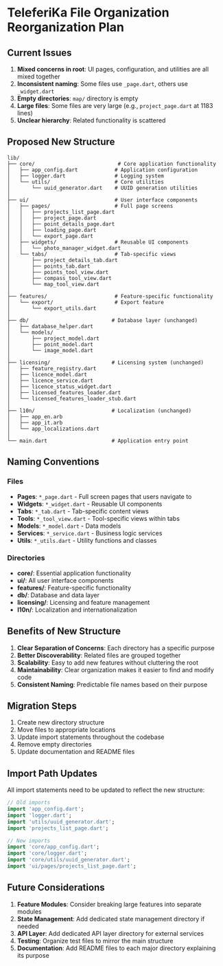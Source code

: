 # TeleferiKa File Organization Reorganization Plan

## Current Issues

1. **Mixed concerns in root**: UI pages, configuration, and utilities are all mixed together
2. **Inconsistent naming**: Some files use `_page.dart`, others use `_widget.dart`
3. **Empty directories**: `map/` directory is empty
4. **Large files**: Some files are very large (e.g., `project_page.dart` at 1183 lines)
5. **Unclear hierarchy**: Related functionality is scattered

## Proposed New Structure

```
lib/
├── core/                           # Core application functionality
│   ├── app_config.dart            # Application configuration
│   ├── logger.dart                # Logging system
│   └── utils/                     # Core utilities
│       └── uuid_generator.dart    # UUID generation utilities
│
├── ui/                            # User interface components
│   ├── pages/                     # Full page screens
│   │   ├── projects_list_page.dart
│   │   ├── project_page.dart
│   │   ├── point_details_page.dart
│   │   ├── loading_page.dart
│   │   └── export_page.dart
│   ├── widgets/                   # Reusable UI components
│   │   └── photo_manager_widget.dart
│   └── tabs/                      # Tab-specific views
│       ├── project_details_tab.dart
│       ├── points_tab.dart
│       ├── points_tool_view.dart
│       ├── compass_tool_view.dart
│       └── map_tool_view.dart
│
├── features/                      # Feature-specific functionality
│   └── export/                    # Export feature
│       └── export_utils.dart
│
├── db/                           # Database layer (unchanged)
│   ├── database_helper.dart
│   └── models/
│       ├── project_model.dart
│       ├── point_model.dart
│       └── image_model.dart
│
├── licensing/                    # Licensing system (unchanged)
│   ├── feature_registry.dart
│   ├── licence_model.dart
│   ├── licence_service.dart
│   ├── licence_status_widget.dart
│   ├── licensed_features_loader.dart
│   └── licensed_features_loader_stub.dart
│
├── l10n/                         # Localization (unchanged)
│   ├── app_en.arb
│   ├── app_it.arb
│   └── app_localizations.dart
│
└── main.dart                     # Application entry point
```

## Naming Conventions

### Files
- **Pages**: `*_page.dart` - Full screen pages that users navigate to
- **Widgets**: `*_widget.dart` - Reusable UI components
- **Tabs**: `*_tab.dart` - Tab-specific content views
- **Tools**: `*_tool_view.dart` - Tool-specific views within tabs
- **Models**: `*_model.dart` - Data models
- **Services**: `*_service.dart` - Business logic services
- **Utils**: `*_utils.dart` - Utility functions and classes

### Directories
- **core/**: Essential application functionality
- **ui/**: All user interface components
- **features/**: Feature-specific functionality
- **db/**: Database and data layer
- **licensing/**: Licensing and feature management
- **l10n/**: Localization and internationalization

## Benefits of New Structure

1. **Clear Separation of Concerns**: Each directory has a specific purpose
2. **Better Discoverability**: Related files are grouped together
3. **Scalability**: Easy to add new features without cluttering the root
4. **Maintainability**: Clear organization makes it easier to find and modify code
5. **Consistent Naming**: Predictable file names based on their purpose

## Migration Steps

1. Create new directory structure
2. Move files to appropriate locations
3. Update import statements throughout the codebase
4. Remove empty directories
5. Update documentation and README files

## Import Path Updates

All import statements need to be updated to reflect the new structure:

```dart
// Old imports
import 'app_config.dart';
import 'logger.dart';
import 'utils/uuid_generator.dart';
import 'projects_list_page.dart';

// New imports
import 'core/app_config.dart';
import 'core/logger.dart';
import 'core/utils/uuid_generator.dart';
import 'ui/pages/projects_list_page.dart';
```

## Future Considerations

1. **Feature Modules**: Consider breaking large features into separate modules
2. **State Management**: Add dedicated state management directory if needed
3. **API Layer**: Add dedicated API layer directory for external services
4. **Testing**: Organize test files to mirror the main structure
5. **Documentation**: Add README files to each major directory explaining its purpose 
